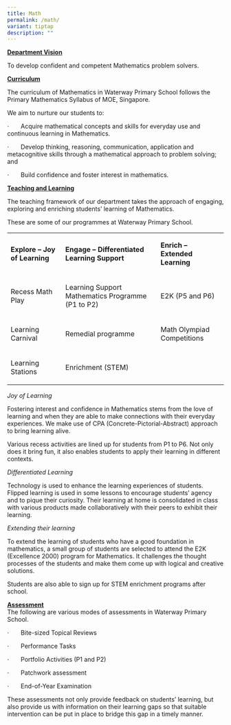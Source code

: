 ```yaml
---
title: Math
permalink: /math/
variant: tiptap
description: ""
---
```

<p><strong><u>Department Vision</u></strong>
</p>
<p>To develop confident and competent Mathematics problem solvers.</p>
<p><strong><u>Curriculum</u></strong>
</p>
<p>The curriculum of Mathematics in Waterway Primary School follows the Primary
Mathematics Syllabus of MOE, Singapore.</p>
<p>We aim to nurture our students to:</p>
<p>·&nbsp;&nbsp;&nbsp;&nbsp;&nbsp;&nbsp; Acquire mathematical concepts and
skills for everyday use and continuous learning in Mathematics.</p>
<p>·&nbsp;&nbsp;&nbsp;&nbsp;&nbsp;&nbsp; Develop thinking, reasoning, communication,
application and metacognitive skills through a mathematical approach to
problem solving; and</p>
<p>·&nbsp;&nbsp;&nbsp;&nbsp;&nbsp;&nbsp; Build confidence and foster interest
in mathematics.</p>
<p></p>
<p><strong><u>Teaching and Learning</u></strong>
</p>
<p>The teaching framework of our department takes the approach of engaging,
exploring and enriching students’ learning of Mathematics.</p>
<p>These are some of our programmes at Waterway Primary School.</p>
<table style="minWidth: 75px">
<colgroup>
<col>
<col>
<col>
</colgroup>
<tbody>
<tr>
<td rowspan="1" colspan="1">
<p><strong>Explore – Joy of Learning</strong>
</p>
</td>
<td rowspan="1" colspan="1">
<p><strong>Engage – Differentiated Learning Support</strong>
</p>
</td>
<td rowspan="1" colspan="1">
<p><strong>Enrich – Extended Learning</strong>
</p>
</td>
</tr>
<tr>
<td rowspan="1" colspan="1">
<p>Recess Math Play</p>
</td>
<td rowspan="1" colspan="1">
<p>Learning Support Mathematics Programme (P1 to P2)</p>
</td>
<td rowspan="1" colspan="1">
<p>E2K (P5 and P6)</p>
</td>
</tr>
<tr>
<td rowspan="1" colspan="1">
<p>Learning Carnival</p>
</td>
<td rowspan="1" colspan="1">
<p>Remedial programme</p>
</td>
<td rowspan="1" colspan="1">
<p>Math Olympiad Competitions</p>
</td>
</tr>
<tr>
<td rowspan="1" colspan="1">
<p>Learning Stations</p>
</td>
<td rowspan="1" colspan="1">
<p>Enrichment (STEM)</p>
</td>
<td rowspan="1" colspan="1">
<p></p>
</td>
</tr>
</tbody>
</table>
<p><em>Joy of Learning</em>
</p>
<p>Fostering interest and confidence in Mathematics stems from the love of
learning and when they are able to make connections with their everyday
experiences. We make use of CPA (Concrete-Pictorial-Abstract) approach
to bring learning alive.</p>
<p></p>
<p>Various recess activities are lined up for students from P1 to P6. Not
only does it bring fun, it also enables students to apply their learning
in different contexts.</p>
<p></p>
<p><em>Differentiated Learning</em>
</p>
<p>Technology is used to enhance the learning experiences of students. Flipped
learning is used in some lessons to encourage students’ agency and to pique
their curiosity. Their learning at home is consolidated in class with various
products made collaboratively with their peers to exhibit their learning.</p>
<p><em>Extending their learning</em>
</p>
<p>To extend the learning of students who have a good foundation in mathematics,
a small group of students are selected to attend the E2K (Excellence 2000)
program for Mathematics. It challenges the thought processes of the students
and make them come up with logical and creative solutions.</p>
<p>Students are also able to sign up for STEM enrichment programs after school.</p>
<p></p>
<p><strong><u>Assessment</u></strong>
<br>The following are various modes of assessments in Waterway Primary School.</p>
<p>·&nbsp;&nbsp;&nbsp;&nbsp;&nbsp;&nbsp; Bite-sized Topical Reviews</p>
<p>·&nbsp;&nbsp;&nbsp;&nbsp;&nbsp;&nbsp; Performance Tasks</p>
<p>·&nbsp;&nbsp;&nbsp;&nbsp;&nbsp;&nbsp; Portfolio Activities (P1 and P2)</p>
<p>·&nbsp;&nbsp;&nbsp;&nbsp;&nbsp;&nbsp; Patchwork assessment</p>
<p>·&nbsp;&nbsp;&nbsp;&nbsp;&nbsp;&nbsp; End-of-Year Examination</p>
<p>These assessments not only provide feedback on students’ learning, but
also provide us with information on their learning gaps so that suitable
intervention can be put in place to bridge this gap in a timely manner.&nbsp;</p>
<p></p>
<p></p>
<p></p>
